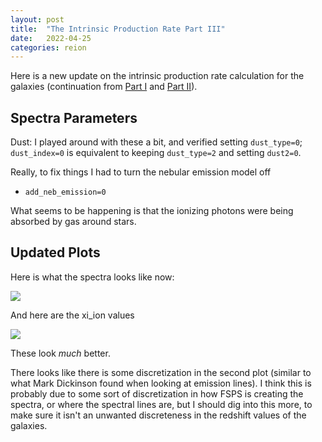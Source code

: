 ```yaml
---
layout: post
title:  "The Intrinsic Production Rate Part III"
date:   2022-04-25
categories: reion
---
```


Here is a new update on the intrinsic production rate calculation for the galaxies
(continuation from <a href="https://ndrakos.github.io/blog/reion/The_intrinsic_production_rate/">Part I</a> and <a href="https://ndrakos.github.io/blog/reion/The_intrinsic_production_rate/">Part II</a>).


## Spectra Parameters

Dust: I played around with these a bit, and verified setting <code>dust_type=0</code>; <code>dust_index=0</code> is equivalent to keeping <code>dust_type=2</code> and setting <code>dust2=0</code>.

Really, to fix things I had to turn the nebular emission model off
- <code>add_neb_emission=0</code>

What seems to be happening is that the ionizing photons were being absorbed by gas around stars.

## Updated Plots

Here is what the spectra looks like now:

<img src="{{ site.baseurl }}/assets/plots/20220425_Example_Spectra.png">

And here are the xi_ion values

<img src="{{ site.baseurl }}/assets/plots/20220425_xi_ion_scatter.png">


These look *much* better.

There looks like there is some discretization in the second plot (similar to what Mark Dickinson found when looking at emission lines). I think this is probably due to some sort of discretization in how FSPS is creating the spectra, or where the spectral lines are, but I should dig into this more, to make sure it isn't an unwanted discreteness in the redshift values of the galaxies.
